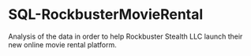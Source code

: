 # SQL-RockbusterMovieRental
Analysis of the data in order to help Rockbuster Stealth LLC launch their new online movie rental platform.
